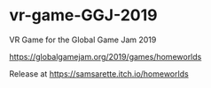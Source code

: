 # vr-game-GGJ-2019
VR Game for the Global Game Jam 2019

https://globalgamejam.org/2019/games/homeworlds

Release at
https://samsarette.itch.io/homeworlds
